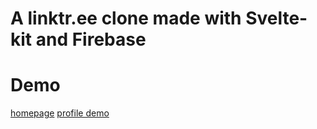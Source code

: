 # A linktr.ee clone made with Svelte-kit and Firebase

# Demo

[homepage](https://svelte-linktree-clone-2eca9.web.app/)
[profile demo](https://svelte-linktree-clone-2eca9.web.app/s0ru/)
